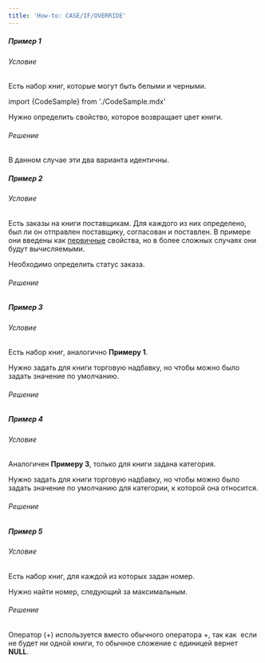 ```yaml
---
title: 'How-to: CASE/IF/OVERRIDE'
---
```


##### Пример 1

###### Условие

Есть набор книг, которые могут быть белыми и черными.

import {CodeSample} from './CodeSample.mdx'

<CodeSample url="https://ru-documentation.lsfusion.org/sample?file=UseCaseCIO&block=sample1"/>

Нужно определить свойство, которое возвращает цвет книги.

###### Решение

<CodeSample url="https://ru-documentation.lsfusion.org/sample?file=UseCaseCIO&block=solution1"/>

В данном случае эти два варианта идентичны.

##### Пример 2

###### Условие

Есть заказы на книги поставщикам. Для каждого из них определено, был ли он отправлен поставщику, согласован и поставлен. В примере они введены как [первичные](Первичные_свойства_DATA.md) свойства, но в более сложных случаях они будут вычисляемыми.

<CodeSample url="https://ru-documentation.lsfusion.org/sample?file=UseCaseCIO&block=sample2"/>

Необходимо определить статус заказа.

###### Решение

<CodeSample url="https://ru-documentation.lsfusion.org/sample?file=UseCaseCIO&block=solution2"/>

##### Пример 3

###### Условие

Есть набор книг, аналогично **Примеру 1**.

Нужно задать для книги торговую надбавку, но чтобы можно было задать значение по умолчанию.

###### Решение

<CodeSample url="https://ru-documentation.lsfusion.org/sample?file=UseCaseCIO&block=solution3"/>

##### Пример 4

###### Условие

Аналогичен **Примеру 3**, только для книги задана категория.

<CodeSample url="https://ru-documentation.lsfusion.org/sample?file=UseCaseCIO&block=sample4"/>

Нужно задать для книги торговую надбавку, но чтобы можно было задать значение по умолчанию для категории, к которой она относится.

###### Решение

<CodeSample url="https://ru-documentation.lsfusion.org/sample?file=UseCaseCIO&block=solution4"/>

##### Пример 5

###### Условие

Есть набор книг, для каждой из которых задан номер.

<CodeSample url="https://ru-documentation.lsfusion.org/sample?file=UseCaseCIO&block=sample5"/>

Нужно найти номер, следующий за максимальным.

###### Решение

<CodeSample url="https://ru-documentation.lsfusion.org/sample?file=UseCaseCIO&block=solution5"/>

Оператор (+) используется вместо обычного оператора +, так как  если не будет ни одной книги, то обычное сложение с единицей вернет **NULL**.
